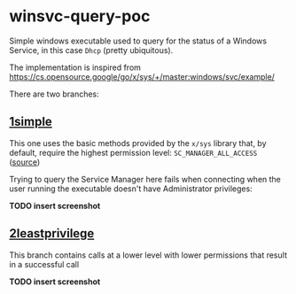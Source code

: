 # winsvc-query-poc

Simple windows executable used to query for the status of a Windows Service, in this case `Dhcp` (pretty ubiquitous).

The implementation is inspired from https://cs.opensource.google/go/x/sys/+/master:windows/svc/example/

There are two branches:

## [1simple](https://github.com/deblasis/winsvc-query-poc/tree/1simple)

This one uses the basic methods provided by the `x/sys` library that, by default, require the highest permission level: `SC_MANAGER_ALL_ACCESS` ([source](https://cs.opensource.google/go/x/sys/+/master:windows/service.go;drc=6e7872819dc85c039df9bda7e7c628bb19e85d0e;l=17))

Trying to query the Service Manager here fails when connecting when the user running the executable doesn't have Administrator privileges:

**TODO insert screenshot**


## [2leastprivilege](https://github.com/deblasis/winsvc-query-poc/tree/2leastprivilege)

This branch contains calls at a lower level with lower permissions that result in a successful call

**TODO insert screenshot**
